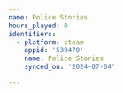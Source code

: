 ```yaml
---
name: Police Stories
hours_played: 0
identifiers:
  - platform: steam
    appid: '539470'
    name: Police Stories
    synced_on: '2024-07-04'

---
```

